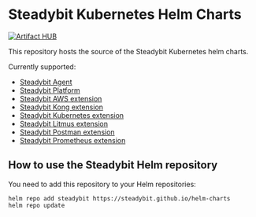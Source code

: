 # Steadybit Kubernetes Helm Charts

[![Artifact HUB](https://img.shields.io/endpoint?url=https://artifacthub.io/badge/repository/steadybit)](https://artifacthub.io/packages/search?repo=steadybit)

This repository hosts the source of the Steadybit Kubernetes helm charts.

Currently supported:

- [Steadybit Agent](charts/steadybit-agent/README.md)
- [Steadybit Platform](charts/steadybit-platform/README.md)
- [Steadybit AWS extension](charts/steadybit-extension-aws/README.md)
- [Steadybit Kong extension](charts/steadybit-extension-kong/README.md)
- [Steadybit Kubernetes extension](charts/steadybit-extension-kubernetes/README.md)
- [Steadybit Litmus extension](charts/steadybit-extension-litmus/README.md)
- [Steadybit Postman extension](charts/steadybit-extension-postman/README.md)
- [Steadybit Prometheus extension](charts/steadybit-extension-prometheus/README.md)

## How to use the Steadybit Helm repository

You need to add this repository to your Helm repositories: 

```
helm repo add steadybit https://steadybit.github.io/helm-charts
helm repo update
```